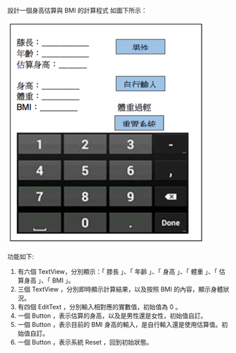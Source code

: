 設計一個身高估算與 BMI 的計算程式
如圖下所示：

![image](https://github.com/veryjimmy/android_lab2/blob/master/example.png)

功能如下:
1. 有六個 TextView，分別顯示：「 膝長 」、「 年齡 」、「 身高 」、「 體重 」、「 估
算身高 」、「 BMI 」。
2. 三個 TextView ，分別即時顯示計算結果，以及按照 BMI 的內容，顯示身體狀況。
3. 有四個 EditText ，分別輸入相對應的實數值，初始值為 0 。
4. 一個 Button ，表示估算的身高，以及是男性還是女性，初始值自訂。
5. 一個 Button ，表示目前的 BMI 身高的輸入，是自行輸入還是使用估算值。初始值自訂。
6. 一個 Button ，表示系統 Reset ，回到初始狀態。
